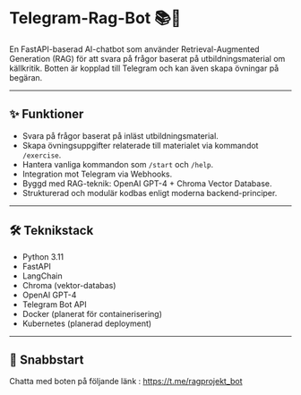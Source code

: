 # Telegram-Rag-Bot 📚🤖

En FastAPI-baserad AI-chatbot som använder Retrieval-Augmented Generation (RAG) för att svara på frågor baserat på utbildningsmaterial om källkritik. Botten är kopplad till Telegram och kan även skapa övningar på begäran.

---

## ✨ Funktioner
- Svara på frågor baserat på inläst utbildningsmaterial.
- Skapa övningsuppgifter relaterade till materialet via kommandot `/exercise`.
- Hantera vanliga kommandon som `/start` och `/help`.
- Integration mot Telegram via Webhooks.
- Byggd med RAG-teknik: OpenAI GPT-4 + Chroma Vector Database.
- Strukturerad och modulär kodbas enligt moderna backend-principer.

---

## 🛠 Teknikstack
- Python 3.11
- FastAPI
- LangChain
- Chroma (vektor-databas)
- OpenAI GPT-4
- Telegram Bot API
- Docker (planerat för containerisering)
- Kubernetes (planerad deployment)

---

## 🚀 Snabbstart

Chatta med boten på följande länk :
https://t.me/ragprojekt_bot

